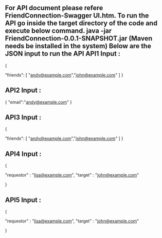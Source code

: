 For API document please refere FriendConnection-Swagger UI.htm.
To run the API go inside the target directory of the code and execute below command.
java -jar FriendConnection-0.0.1-SNAPSHOT.jar (Maven needs be installed in the system)
Below are the JSON input to run the API
API1 Input :
------------------
{
  
  "friends": [
    "andy@example.com","john@example.com"
  ]
}
	
API2 Input :
------------------
{
"email":"andy@example.com"
}

API3 Input :
------------------
{
  
  "friends": [
    "andy@example.com","john@example.com"
  ]
}

API4 Input :
------------------
{
  
 "requestor" : "lisa@example.com",
 "target" : "john@example.com"

}

API5 Input :
------------------
{
  
 "requestor" : "lisa@example.com",
 "target" : "john@example.com"

}
